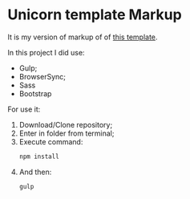 # Unicorn template Markup

It is my version of markup of of [this template](http://graphicburger.com/unicorn-psd-template/).

In this project I did use:
- Gulp;
- BrowserSync;
- Sass
- Bootstrap

For use it:
1. Download/Clone repository;
2. Enter in folder from terminal;
3. Execute command:
    ```javascript 
    npm install
    ````
4. And then:
    ```javascript 
    gulp
    ````
